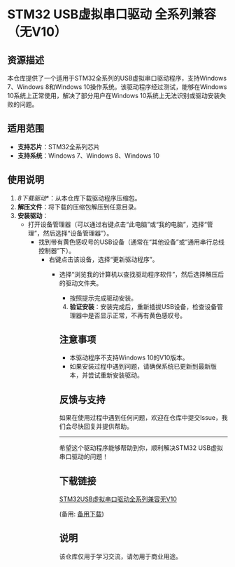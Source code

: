 # STM32 USB虚拟串口驱动 全系列兼容（无V10）

## 资源描述

本仓库提供了一个适用于STM32全系列的USB虚拟串口驱动程序，支持Windows 7、Windows 8和Windows 10操作系统。该驱动程序经过测试，能够在Windows 10系统上正常使用，解决了部分用户在Windows 10系统上无法识别或驱动安装失败的问题。

## 适用范围

- **支持芯片**：STM32全系列芯片
- **支持系统**：Windows 7、Windows 8、Windows 10

## 使用说明

1. *8下载驱动**：从本仓库下载驱动程序压缩包。
2. **解压文件**：将下载的压缩包解压到任意目录。
3. **安装驱动**：
   - 打开设备管理器（可以通过右键点击“此电脑”或“我的电脑”，选择“管理”，然后选择“设备管理器”）。
      - 找到带有黄色感叹号的USB设备（通常在“其他设备”或“通用串行总线控制器”下）。
         - 右键点击该设备，选择“更新驱动程序”。
            - 选择“浏览我的计算机以查找驱动程序软件”，然后选择解压后的驱动文件夹。
               - 按照提示完成驱动安装。

               4. **验证安装**：安装完成后，重新插拔USB设备，检查设备管理器中是否显示正常，不再有黄色感叹号。

               ## 注意事项

               - 本驱动程序不支持Windows 10的V10版本。
               - 如果安装过程中遇到问题，请确保系统已更新到最新版本，并尝试重新安装驱动。

               ## 反馈与支持

               如果在使用过程中遇到任何问题，欢迎在仓库中提交Issue，我们会尽快回复并提供帮助。

               ---

               希望这个驱动程序能够帮助到你，顺利解决STM32 USB虚拟串口驱动的问题！

               ## 下载链接
               [STM32USB虚拟串口驱动全系列兼容无V10](https://pan.quark.cn/s/6266bfb588d3) 

               (备用: [备用下载](https://pan.baidu.com/s/1oWDHpdOd58R-TzB9wJQP-w?pwd=1234))

               ## 说明

               该仓库仅用于学习交流，请勿用于商业用途。
